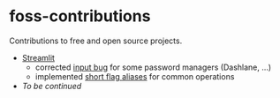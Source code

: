 # foss-contributions
Contributions to free and open source projects.

- <a href="https://streamlit.io/">Streamlit</a>
  - corrected <a href="https://github.com/axelcarapinha/streamlit/tree/fix-bug-10115">input bug</a> for some password managers (Dashlane, ...)
  - implemented <a href="https://github.com/streamlit/streamlit/pull/11579">short flag aliases</a> for common operations
- _To be continued_
